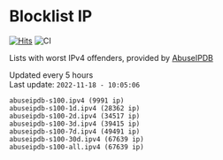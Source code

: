# Blocklist IP

[![Hits](https://hits.seeyoufarm.com/api/count/incr/badge.svg?url=https%3A%2F%2Fgithub.com%2Fborestad%2Fblocklist-ip%2F&count_bg=%2379C83D&title_bg=%23555555&icon=&icon_color=%23E7E7E7&title=hits&edge_flat=false)](https://hits.seeyoufarm.com)  ![CI](https://img.shields.io/github/workflow/status/borestad/blocklist-ip/CI?style=flat-square)

Lists with worst IPv4 offenders, provided by [AbuseIPDB](https://www.abuseipdb.com/)

<!-- FOOTER-PLACEHOLDER -->
Updated every 5 hours<br>
Last update: `2022-11-18 - 10:05:06`
```
abuseipdb-s100.ipv4 (9991 ip)
abuseipdb-s100-1d.ipv4 (28362 ip)
abuseipdb-s100-2d.ipv4 (34517 ip)
abuseipdb-s100-3d.ipv4 (39415 ip)
abuseipdb-s100-7d.ipv4 (49491 ip)
abuseipdb-s100-30d.ipv4 (67639 ip)
abuseipdb-s100-all.ipv4 (67639 ip)
```
